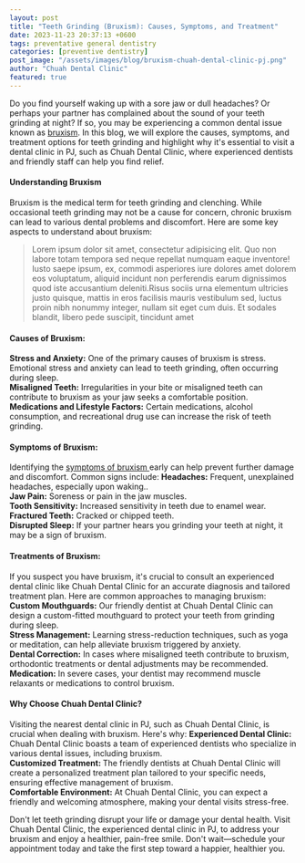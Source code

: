 ```yaml
---
layout: post
title: "Teeth Grinding (Bruxism): Causes, Symptoms, and Treatment"
date: 2023-11-23 20:37:13 +0600
tags: preventative general dentistry
categories: [preventive dentistry]
post_image: "/assets/images/blog/bruxism-chuah-dental-clinic-pj.png"
author: "Chuah Dental Clinic"
featured: true
---
```


<p>Do you find yourself waking up with a sore jaw or dull headaches? Or perhaps your partner has complained about the sound of your teeth grinding at night? If so, you may be experiencing a common dental issue known as <a href="https://www.hopkinsmedicine.org/health/conditions-and-diseases/bruxism#:~:text=What%20is%20bruxism%3F,even%20realize%20you%20have%20it.">bruxism</a>. In this blog, we will explore the causes, symptoms, and treatment options for teeth grinding and highlight why it's essential to visit a dental clinic in PJ, such as Chuah Dental Clinic, where experienced dentists and friendly staff can help you find relief.</p>

<h4>Understanding Bruxism</h4> <p> Bruxism is the medical term for teeth grinding and clenching. While occasional teeth grinding may not be a cause for concern, chronic bruxism can lead to various dental problems and discomfort. Here are some key aspects to understand about bruxism: </p>
<blockquote class="blockquote single-quote">
  <p> Lorem ipsum dolor sit amet, consectetur adipisicing elit. Quo non labore totam tempora sed neque repellat numquam eaque inventore! Iusto saepe ipsum, ex, commodi asperiores iure dolores amet dolorem eos voluptatum, aliquid incidunt non perferendis earum dignissimos quod iste accusantium deleniti.Risus sociis urna elementum ultricies justo quisque, mattis in eros facilisis mauris vestibulum sed, luctus proin nibh nonummy integer, nullam sit eget cum duis. Et sodales blandit, libero pede suscipit, tincidunt amet </p>
</blockquote>


<h4>Causes of Bruxism:</h4>
<p><b>Stress and Anxiety:</b> One of the primary causes of bruxism is stress. Emotional stress and anxiety can lead to teeth grinding, often occurring during sleep.
<br><b>Misaligned Teeth:</b>  Irregularities in your bite or misaligned teeth can contribute to bruxism as your jaw seeks a comfortable position.
<br><b>Medications and Lifestyle Factors:</b>  Certain medications, alcohol consumption, and recreational drug use can increase the risk of teeth grinding.</p>

<h4>Symptoms of Bruxism:</h4>
<p>Identifying the <a href="https://www.mayoclinic.org/diseases-conditions/bruxism/symptoms-causes/syc-20356095">symptoms of bruxism </a>early can help prevent further damage and discomfort. Common signs include:
<b>Headaches:</b> Frequent, unexplained headaches, especially upon waking..
<br><b>Jaw Pain:</b> Soreness or pain in the jaw muscles.
<br><b>Tooth Sensitivity:</b> Increased sensitivity in teeth due to enamel wear.
<br><b>Fractured Teeth:</b> Cracked or chipped teeth.
<br><b>Disrupted Sleep:</b> If your partner hears you grinding your teeth at night, it may be a sign of bruxism.
</p>

<h4>Treatments of Bruxism:</h4>
<p>If you suspect you have bruxism, it's crucial to consult an experienced dental clinic like Chuah Dental Clinic for an accurate diagnosis and tailored treatment plan. Here are common approaches to managing bruxism:
<b>Custom Mouthguards:</b> Our friendly dentist at Chuah Dental Clinic can design a custom-fitted mouthguard to protect your teeth from grinding during sleep.
<br><b>Stress Management:</b> Learning stress-reduction techniques, such as yoga or meditation, can help alleviate bruxism triggered by anxiety.
<br><b>Dental Correction:</b> In cases where misaligned teeth contribute to bruxism, orthodontic treatments or dental adjustments may be recommended.
<br><b>Medication:</b> In severe cases, your dentist may recommend muscle relaxants or medications to control bruxism.
</p>

<h4>Why Choose Chuah Dental Clinic?</h4>
<p>Visiting the nearest dental clinic in PJ, such as Chuah Dental Clinic, is crucial when dealing with bruxism. Here's why:
<b>Experienced Dental Clinic:</b> Chuah Dental Clinic boasts a team of experienced dentists who specialize in various dental issues, including bruxism.
<br><b>Customized Treatment: </b> The friendly dentists at Chuah Dental Clinic will create a personalized treatment plan tailored to your specific needs, ensuring effective management of bruxism.
<br><b>Comfortable Environment:</b> At Chuah Dental Clinic, you can expect a friendly and welcoming atmosphere, making your dental visits stress-free.

</p>

Don't let teeth grinding disrupt your life or damage your dental health. Visit Chuah Dental Clinic, the experienced dental clinic in PJ, to address your bruxism and enjoy a healthier, pain-free smile. Don't wait—schedule your appointment today and take the first step toward a happier, healthier you.
